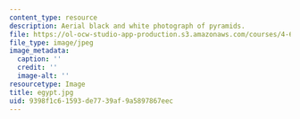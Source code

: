 ```yaml
---
content_type: resource
description: Aerial black and white photograph of pyramids.
file: https://ol-ocw-studio-app-production.s3.amazonaws.com/courses/4-615-the-architecture-of-cairo-spring-2002/9398f1c61593de7739af9a5897867eec_egypt.jpg
file_type: image/jpeg
image_metadata:
  caption: ''
  credit: ''
  image-alt: ''
resourcetype: Image
title: egypt.jpg
uid: 9398f1c6-1593-de77-39af-9a5897867eec
---
```

